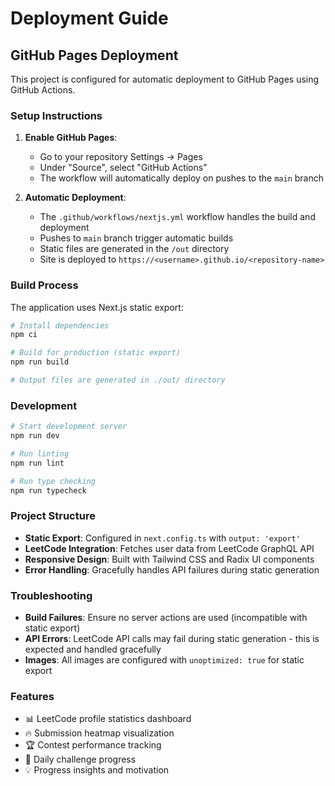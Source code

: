 # Deployment Guide

## GitHub Pages Deployment

This project is configured for automatic deployment to GitHub Pages using GitHub Actions.

### Setup Instructions

1. **Enable GitHub Pages**:
   - Go to your repository Settings → Pages
   - Under "Source", select "GitHub Actions"
   - The workflow will automatically deploy on pushes to the `main` branch

2. **Automatic Deployment**:
   - The `.github/workflows/nextjs.yml` workflow handles the build and deployment
   - Pushes to `main` branch trigger automatic builds
   - Static files are generated in the `/out` directory
   - Site is deployed to `https://<username>.github.io/<repository-name>`

### Build Process

The application uses Next.js static export:

```bash
# Install dependencies
npm ci

# Build for production (static export)
npm run build

# Output files are generated in ./out/ directory
```

### Development

```bash
# Start development server
npm run dev

# Run linting
npm run lint

# Run type checking
npm run typecheck
```

### Project Structure

- **Static Export**: Configured in `next.config.ts` with `output: 'export'`
- **LeetCode Integration**: Fetches user data from LeetCode GraphQL API
- **Responsive Design**: Built with Tailwind CSS and Radix UI components
- **Error Handling**: Gracefully handles API failures during static generation

### Troubleshooting

- **Build Failures**: Ensure no server actions are used (incompatible with static export)
- **API Errors**: LeetCode API calls may fail during static generation - this is expected and handled gracefully
- **Images**: All images are configured with `unoptimized: true` for static export

### Features

- 📊 LeetCode profile statistics dashboard
- 🔥 Submission heatmap visualization
- 🏆 Contest performance tracking
- 🎯 Daily challenge progress
- 💡 Progress insights and motivation